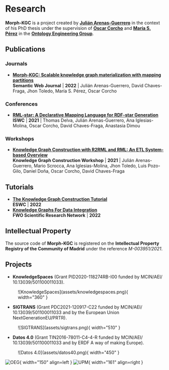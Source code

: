 # Research

**Morph-KGC** is a project created by **[Julián Arenas-Guerrero](https://orcid.org/0000-0002-3029-6469)** in the context of his PhD thesis under the supervision of **[Oscar Corcho](https://orcid.org/0000-0002-9260-0753)** and **[María S. Pérez](https://www.datsi.fi.upm.es/~mperez/)** in the **[Ontology Engineering Group](https://oeg.fi.upm.es/)**.

## Publications

### Journals

- **[Morph-KGC: Scalable knowledge graph materialization with mapping partitions](https://content.iospress.com/download/semantic-web/sw223135?id=semantic-web%2Fsw223135)**  
**Semantic Web Journal** | **2022** | Julián Arenas-Guerrero, David Chaves-Fraga, Jhon Toledo, María S. Pérez, Oscar Corcho

### Conferences

- **[RML-star: A Declarative Mapping Language for RDF-star Generation](http://ceur-ws.org/Vol-2980/paper374.pdf)**  
**ISWC** | **2021** | Thomas Delva, Julián Arenas-Guerrero, Ana Iglesias-Molina, Oscar Corcho, David Chaves-Fraga, Anastasia Dimou

### Workshops

- **[Knowledge Graph Construction with R2RML and RML: An ETL System-based Overview](http://ceur-ws.org/Vol-2873/paper11.pdf)**  
**Knowledge Graph Construction Workshop** | **2021** | Julián Arenas-Guerrero, Mario Scrocca, Ana Iglesias-Molina, Jhon Toledo, Luis Pozo-Gilo, Daniel Doña, Oscar Corcho, David Chaves-Fraga

## Tutorials

- **[The Knowledge Graph Construction Tutorial](https://w3id.org/kg-construct/costdkg-eswc-tutorial)**  
**ESWC** | **2022**
- **[Knowledge Graphs For Data Integration](https://w3id.org/kg4di)**  
**FWO Scientific Research Network** | **2022**

## Intellectual Property

The source code of **Morph-KGC** is registered on the **Intellectual Property Registry of the Community of Madrid** under the reference _M-003951/2021_.

## Projects

- **KnowledgeSpaces** (Grant PID2020-118274RB-I00 funded by MCIN/AEI/ 10.13039/501100011033).
<figure markdown>
  ![KnowledgeSpaces](assets/knowledgespaces.png){ width="360" }
</figure>

- **SIGTRANS** (Grant PDC2021-120917-C22 funded by MCIN/AEI/ 10.13039/501100011033 and by the European Union NextGenerationEU/PRTR).
<figure markdown>
  ![SIGTRANS](assets/sigtrans.png){ width="510" }
</figure>

- **Datos 4.0** (Grant TIN2016-78011-C4-4-R funded by MCIN/AEI/ 10.13039/501100011033 and by ERDF A way of making Europe).
<figure markdown>
  ![Datos 4.0](assets/datos40.png){ width="450" }
</figure>

![OEG](assets/logo-oeg.png){ width="150" align=left } ![UPM](assets/logo-upm.png){ width="161" align=right }
